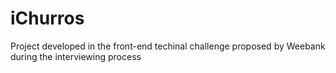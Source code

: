 # iChurros
 Project developed in the front-end techinal challenge proposed by Weebank during the interviewing process
